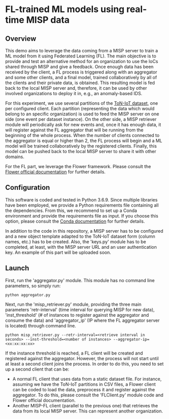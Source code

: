 # FL-trained ML models using real-time MISP data

## Overview
This demo aims to leverage the data coming from a MISP server to train a ML model from it using Federated Learning (FL). The main objective is to provide and test an alternative
method for an organization to use the IoCs shared through MISP and give a feedback. Once enough data has been received by the client, a FL process is triggered along with
an aggregator and some other clients, and a final model, trained collaboratively by all of the clients and their private data, is obtained. This resulting model is fed
back to the local MISP server and, therefore, it can be used by other involved organizations to deploy it in, e.g., an anomaly-based IDS.

For this experiment, we use several partitions of the [ToN-IoT dataset](https://research.unsw.edu.au/projects/toniot-datasets), one per configured client. Each partition (representing the data which would belong to an specific
organization) is used to feed the MISP server on one side (one event per dataset instance). On the other side, a MISP retriever module will periodically ask for new 
events and, once it has enough data, it will register against the FL aggregator that will be running from the beginning of the whole process. When the number of clients
connected to the aggregator is equal or higher than 2, the FL process will begin and a ML model will be trained collaboratively by the registered clients. Finally, this
model can be pushed back to the local MISP server to share it with other domains.

For the FL part, we leverage the Flower framework. Please consult the [Flower official documentation](https://flower.dev/docs/) for further details.

## Configuration
This software is coded and tested in Python 3.6.9. Since multiple libraries have been employed, we provide a Python requirements file containing all the dependencies. From this, we
recommend to set up a Conda environment and provide the requirements file as input. If you choose this option, please consult the
[Conda documentation](https://docs.conda.io/en/latest/) for further details.

In addition to the code in this repository, a MISP server has to be configured and a new object template adapted to the ToN-IoT dataset form (column names, etc.) has to
be created. Also, the 'keys.py' module has to be completed, at least, with the MISP server URL and an user authentication key. An example of this part will be uploaded
soon.

## Launch
First, run the 'aggregator.py' module. This module has no command line parameters, so simply run:

```
python aggregator.py
```

Next, run the 'misp_retriever.py' module, providing the three main parameters 'retr-interval' (time interval for querying MISP for new data), 'inst_threshold' (# of
instances to register against the aggregator and consume the data) and 'aggregator_ip' (IP where the FL aggregator server is located) through command line. 

```
python misp_retriever.py --retr-interval=<retrieve interval in seconds> --inst-threshold=<number of instances> --aggregator-ip=<xx:xx:xx:xx>
```

If the instance threshold is reached, a FL client will be created and registered against the aggregator. However, the process will not start until at least a second
client joins the process. In order to do this, you need to set up a second client that can be:

  - A normal FL client that uses data from a static dataset file. For instance, assuming we have the ToN-IoT partitions in CSV files, a Flower client can be coded to
  load the data, preprocess it and register against the aggregator. To do this, please consult the 'FLClient.py' module code and Flower official documentation.
  - Another MISP-FL client (parallel to the previous one) that retrieves the data from its local MISP server. This can represent another organization.
